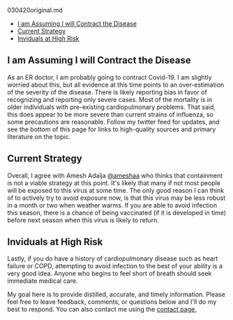 030420original.md

- [I am Assuming I will Contract the Disease](#i-am-assuming-i-will-contract-the-disease)
- [Current Strategy](#current-strategy)
- [Inviduals at High Risk](#inviduals-at-high-risk)

## I am Assuming I will Contract the Disease
As an ER doctor, I am probably going to contract Covid-19. I am slightly
worried about this, but all evidence at this time points to an
over-estimation of the severity of the disease. There is likely
reporting bias in favor of recognizing and reporting only severe cases.
Most of the mortality is in older individuals with pre-existing
cardiopulmonary problems. That said, this does appear to be more severe
than current strains of influenza, so some precautions are reasonable.
Follow my twitter feed for updates, and see the bottom of this page for
links to high-quality sources and primary literature on the topic.

## Current Strategy
Overall, I agree with Amesh Adalja
[\@ameshaa](https://twitter.com/AmeshAA?s=20) who thinks that
containment is not a viable strategy at this point. It's likely that
many if not most people will be exposed to this virus at some time. The
only good reason I can think of to actively try to avoid exposure now,
is that this virus may be less robust in a month or two when weather
warms. If you are able to avoid infection this season, there is a chance
of being vaccinated (if it is developed in time) before next season when
this virus is likely to return.

## Inviduals at High Risk
Lastly, if you do have a history of cardiopulmonary disease such as
heart failure or COPD, attempting to avoid infection to the best of your
ability is a very good idea. Anyone who begins to feel short of breath
should seek immediate medical care.

My goal here is to provide distilled, accurate, and timely information.
Please feel free to leave feedback, comments, or questions below and
I'll do my best to respond. You can also contact me using the [contact
page.](https://kornweissmedical.com/contact/)